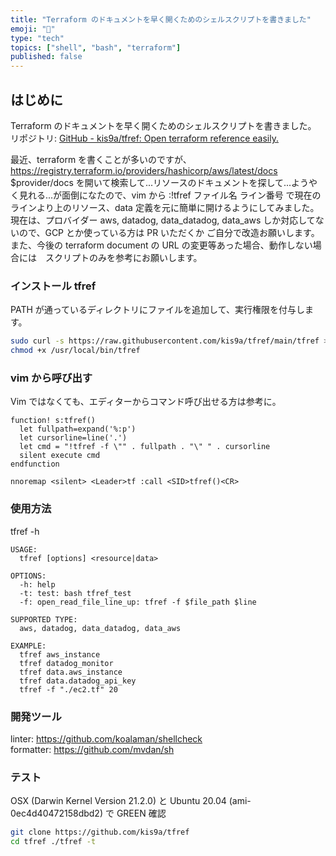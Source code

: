 ```yaml
---
title: "Terraform のドキュメントを早く開くためのシェルスクリプトを書きました"
emoji: "🐚"
type: "tech"
topics: ["shell", "bash", "terraform"]
published: false
---
```


## はじめに

Terraform のドキュメントを早く開くためのシェルスクリプトを書きました。
リポジトリ: [GitHub - kis9a/tfref: Open terraform reference easily.](https://github.com/kis9a/tfref)

最近、terraform を書くことが多いのですが、<https://registry.terraform.io/providers/hashicorp/aws/latest/docs> $provider/docs を開いて検索して...リソースのドキュメントを探して...ようやく見れる...が面倒になたので、vim から :!tfref ファイル名 ライン番号 で現在のラインより上のリソース、data 定義を元に簡単に開けるようにしてみました。 現在は、プロバイダー aws, datadog, data_datadog, data_aws しか対応してないので、GCP とか使っている方は PR いただくか ご自分で改造お願いします。また、今後の terraform document の URL の変更等あった場合、動作しない場合には　スクリプトのみを参考にお願いします。

### インストール tfref

PATH が通っているディレクトリにファイルを追加して、実行権限を付与します。

```bash
sudo curl -s https://raw.githubusercontent.com/kis9a/tfref/main/tfref > /usr/local/bin/tfref
chmod +x /usr/local/bin/tfref
```

### vim から呼び出す

Vim ではなくても、エディターからコマンド呼び出せる方は参考に。

```vim
function! s:tfref()
  let fullpath=expand('%:p')
  let cursorline=line('.')
  let cmd = "!tfref -f \"" . fullpath . "\" " . cursorline
  silent execute cmd
endfunction

nnoremap <silent> <Leader>tf :call <SID>tfref()<CR>
```

### 使用方法

tfref -h

```less
USAGE:
  tfref [options] <resource|data>

OPTIONS:
  -h: help
  -t: test: bash tfref_test
  -f: open_read_file_line_up: tfref -f $file_path $line

SUPPORTED TYPE:
  aws, datadog, data_datadog, data_aws

EXAMPLE:
  tfref aws_instance
  tfref datadog_monitor
  tfref data.aws_instance
  tfref data.datadog_api_key
  tfref -f "./ec2.tf" 20
```

### 開発ツール

linter: https://github.com/koalaman/shellcheck  
formatter: https://github.com/mvdan/sh

### テスト

OSX (Darwin Kernel Version 21.2.0) と Ubuntu 20.04 (ami-0ec4d40472158dbd2) で GREEN 確認

```bash
git clone https://github.com/kis9a/tfref
cd tfref ./tfref -t
```
